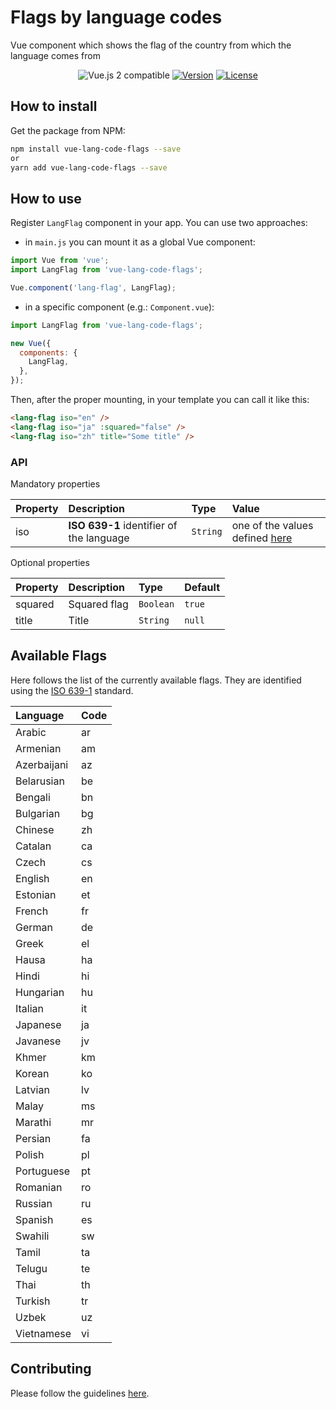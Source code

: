 # Flags by language codes

Vue component which shows the flag of the country from which the language comes from

<p align="center">
  <img src="https://img.shields.io/badge/vue%202.x-compatible-green.svg" alt="Vue.js 2 compatible">
  <a href="https://www.npmjs.com/package/vue-lang-code-flags"><img src="https://img.shields.io/badge/npm-1.0.8-blue.svg" alt="Version"></a>
  <a href="https://www.npmjs.com/package/vue-lang-code-flags"><img src="https://img.shields.io/badge/license-MIT-green.svg" alt="License"></a>
</p>

## How to install

Get the package from NPM:

```bash
npm install vue-lang-code-flags --save
or
yarn add vue-lang-code-flags --save
```

## How to use

Register `LangFlag` component in your app. You can use two approaches:

- in `main.js` you can mount it as a global Vue component:

```js
import Vue from 'vue';
import LangFlag from 'vue-lang-code-flags';

Vue.component('lang-flag', LangFlag);
```

- in a specific component (e.g.: `Component.vue`):

```js
import LangFlag from 'vue-lang-code-flags';

new Vue({
  components: {
    LangFlag,
  },
});
```

Then, after the proper mounting, in your template you can call it like this:

```html
<lang-flag iso="en" />
<lang-flag iso="ja" :squared="false" />
<lang-flag iso="zh" title="Some title" />
```

### API

Mandatory properties

| Property | Description                              | Type     | Value                                              |
| :------- | :--------------------------------------- | :------- | :------------------------------------------------- |
| iso      | **ISO 639-1** identifier of the language | `String` | one of the values defined [here](#available-flags) |

Optional properties

| Property | Description  | Type      | Default |
| :------- | :----------- | :-------- | :------ |
| squared  | Squared flag | `Boolean` | `true`  |
| title    | Title        | `String`  | `null`  |

## Available Flags

Here follows the list of the currently available flags.
They are identified using the [ISO 639-1](https://en.wikipedia.org/wiki/List_of_ISO_639-1_codes) standard.

| Language    | Code |
| :---------- | :--- |
| Arabic      | ar   |
| Armenian    | am   |
| Azerbaijani | az   |
| Belarusian  | be   |
| Bengali     | bn   |
| Bulgarian   | bg   |
| Chinese     | zh   |
| Catalan     | ca   |
| Czech       | cs   |
| English     | en   |
| Estonian    | et   |
| French      | fr   |
| German      | de   |
| Greek       | el   |
| Hausa       | ha   |
| Hindi       | hi   |
| Hungarian   | hu   |
| Italian     | it   |
| Japanese    | ja   |
| Javanese    | jv   |
| Khmer       | km   |
| Korean      | ko   |
| Latvian     | lv   |
| Malay       | ms   |
| Marathi     | mr   |
| Persian     | fa   |
| Polish      | pl   |
| Portuguese  | pt   |
| Romanian    | ro   |
| Russian     | ru   |
| Spanish     | es   |
| Swahili     | sw   |
| Tamil       | ta   |
| Telugu      | te   |
| Thai        | th   |
| Turkish     | tr   |
| Uzbek       | uz   |
| Vietnamese  | vi   |

## Contributing

Please follow the guidelines [here](https://github.com/qWici/vue-lang-code-flags/blob/master/CONTRIBUTING.md).
